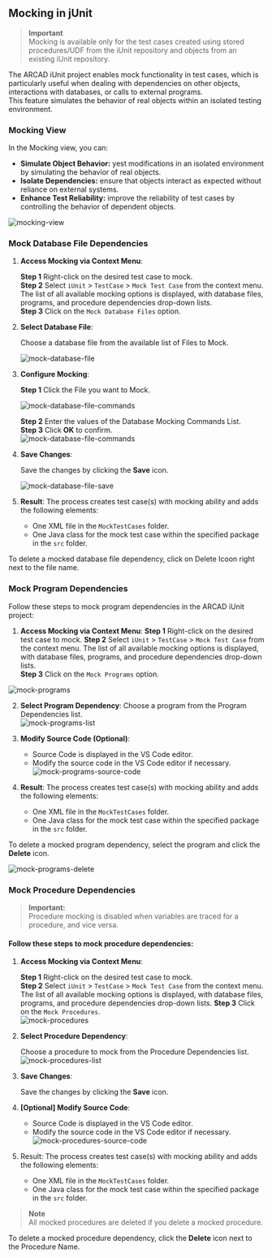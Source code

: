 ## Mocking in jUnit

> **Important**  
Mocking is available only for the test cases created using stored procedures/UDF from the iUnit repository and objects from an existing iUnit repository.

The ARCAD iUnit project enables mock functionality in test cases, which is particularly useful when dealing with dependencies on other objects, interactions with databases, or calls to external programs.  
This feature simulates the behavior of real objects within an isolated testing environment.

### Mocking View

In the Mocking view, you can:

- **Simulate Object Behavior:** yest modifications in an isolated environment by simulating the behavior of real objects.
- **Isolate Dependencies:** ensure that objects interact as expected without reliance on external systems.
- **Enhance Test Reliability:** improve the reliability of test cases by controlling the behavior of dependent objects.

![mocking-view](./../../media/junit-mocking-view.png)

### Mock Database File Dependencies

1. **Access Mocking via Context Menu**:

   **Step 1** Right-click on the desired test case to mock.  
   **Step 2** Select `iUnit` > `TestCase` > `Mock Test Case` from the context menu. The list of all available mocking options is displayed, with database files, programs, and procedure dependencies drop-down lists.    
   **Step 3** Click on the `Mock Database Files` option.

2. **Select Database File**:

   Choose a database file from the available list of Files to Mock.

     ![mock-database-file](./../../media/junit-mock-database-file.png)

3. **Configure Mocking**:

   **Step 1** Click the File you want to Mock.  

     ![mock-database-file-commands](./../../media/junit-mock-database-file-list.png)

   **Step 2** Enter the values of the Database Mocking Commands List.  
   **Step 3** Click **OK** to confirm.  
     ![mock-database-file-commands](./../../media/junit-mock-database-file-commands.png)

4. **Save Changes**:

   Save the changes by clicking the **Save** icon. 

     ![mock-database-file-save](./../../media/junit-mock-database-file-save.png)

5. **Result**:
   The process creates test case(s) with mocking ability and adds the following elements:
     - One XML file in the `MockTestCases` folder.
     - One Java class for the mock test case within the specified package in the `src` folder.

To delete a mocked database file dependency, click on Delete Icoon right next to the file name.

### Mock Program Dependencies

Follow these steps to mock program dependencies in the ARCAD iUnit project:

1. **Access Mocking via Context Menu**:
   **Step 1** Right-click on the desired test case to mock.
   **Step 2** Select `iUnit` > `TestCase` > `Mock Test Case` from the context menu. The list of all available mocking options is displayed, with database files, programs, and procedure dependencies drop-down lists.  
   **Step 3** Click on the `Mock Programs` option.  

  ![mock-programs](./../../media/junit-mock-programs.png)

2. **Select Program Dependency**:
   Choose a program from the Program Dependencies list.  
   ![mock-programs-list](./../../media/junit-mock-programs-list.png)

3. **Modify Source Code (Optional)**: 
   - Source Code is displayed in the VS Code editor.
   - Modify the source code in the VS Code editor if necessary.    
     ![mock-programs-source-code](./../../media/junit-mock-programs-source-code.png)

4. **Result**:
   The process creates test case(s) with mocking ability and adds the following elements:
     - One XML file in the `MockTestCases` folder.
     - One Java class for the mock test case within the specified package in the `src` folder.

To delete a mocked program dependency, select the program and click the **Delete** icon.

![mock-programs-delete](./../../media/junit-mock-programs-delete.png)

### Mock Procedure Dependencies

> **Important:**  
Procedure mocking is disabled when variables are traced for a procedure, and vice versa.

#### Follow these steps to mock procedure dependencies:

1. **Access Mocking via Context Menu**:

   **Step 1** Right-click on the desired test case to mock.  
   **Step 2** Select `iUnit` > `TestCase` > `Mock Test Case` from the context menu. The list of all available mocking options is displayed, with database files, programs, and procedure dependencies drop-down lists.
   **Step 3** Click on the `Mock Procedures`.  
     ![mock-procedures](./../../media/junit-mock-procedures.png)

2. **Select Procedure Dependency**:

   Choose a procedure to mock from the Procedure Dependencies list.    
     ![mock-procedures-list](./../../media/junit-mock-procedures-list.png)

3. **Save Changes**:

   Save the changes by clicking the **Save** icon.

4. **[Optional] Modify Source Code**:
   - Source Code is displayed in the VS Code editor.
   - Modify the source code in the VS Code editor if necessary.    
       ![mock-procedures-source-code](./../../media/junit-mock-procedures-source-code.png)

5. Result:
   The process creates test case(s) with mocking ability and adds the following elements:
      - One XML file in the `MockTestCases` folder.
      - One Java class for the mock test case within the specified package in the `src` folder.

> **Note**  
All mocked procedures are deleted if you delete a mocked procedure.

To delete a mocked procedure dependency, click the **Delete** icon next to the Procedure Name.